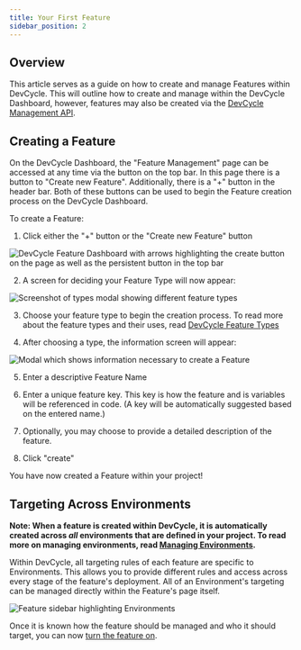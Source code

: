 ```yaml
---
title: Your First Feature
sidebar_position: 2
---
```


## Overview

This article serves as a guide on how to create and manage Features within DevCycle. This will outline how to create and manage within the DevCycle Dashboard, however, features may also be created via the [DevCycle Management API](https://docs.devcycle.com/management-api/).

## Creating a Feature

On the DevCycle Dashboard, the "Feature Management" page can be accessed at any time via the button on the top bar. In this page there is a button to "Create new Feature". Additionally, there is a "+" button in the header bar. Both of these buttons can be used to begin the Feature creation process on the DevCycle Dashboard.

To create a Feature:

1. Click either the "+" button or the "Create new Feature" button

![DevCycle Feature Dashboard with arrows highlighting the create button on the page as well as the persistent button in the top bar](/december_create.png)

2. A screen for deciding your Feature Type will now appear:

![Screenshot of types modal showing different feature types](/december_2021_types.png)

3. Choose your feature type to begin the creation process. To read more about the feature types and their uses, read [DevCycle Feature Types](/docs/home/feature-management/getting-started/feature-types)

4. After choosing a type, the information screen will appear:

![Modal which shows information necessary to create a Feature](/december_2021_create_modal.png)

5. Enter a descriptive Feature Name

6. Enter a unique feature key. This key is how the feature and is variables will be referenced in code. (A key will be automatically suggested based on the entered name.)

7. Optionally, you may choose to provide a detailed description of the feature.

8. Click "create"

You have now created a Feature within your project!


## Targeting Across Environments

**Note: When a feature is created within DevCycle, it is automatically created across _all_ environments that are defined in your project. To read more on managing environments, read [Managing Environments](/docs/home/feature-management/organizing-your-flags-and-variables/environments).**

Within DevCycle, all targeting rules of each feature are specific to Environments. This allows you to provide different rules and access across every stage of the feature's deployment. All of an Environment's targeting can be managed directly within the Feature's page itself.

![Feature sidebar highlighting Environments](/december_2021_environments.png)

Once it is known how the feature should be managed and who it should target, you can now [turn the feature on](/docs/home/feature-management/getting-started/toggling-features).



